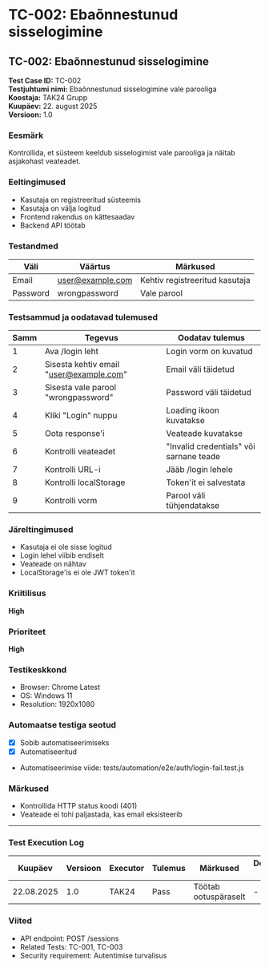 # TC-002: Ebaõnnestunud sisselogimine

## TC-002: Ebaõnnestunud sisselogimine

**Test Case ID:** TC-002  
**Testjuhtumi nimi:** Ebaõnnestunud sisselogimine vale parooliga  
**Koostaja:** TAK24 Grupp  
**Kuupäev:** 22. august 2025  
**Versioon:** 1.0  

### Eesmärk
Kontrollida, et süsteem keeldub sisselogimist vale parooliga ja näitab asjakohast veateadet.

### Eeltingimused
- Kasutaja on registreeritud süsteemis
- Kasutaja on välja logitud
- Frontend rakendus on kättesaadav
- Backend API töötab

### Testandmed
| Väli | Väärtus | Märkused |
|------|---------|-----------|
| Email | user@example.com | Kehtiv registreeritud kasutaja |
| Password | wrongpassword | Vale parool |

### Testsammud ja oodatavad tulemused

| Samm | Tegevus | Oodatav tulemus |
|------|---------|-----------------|
| 1 | Ava /login leht | Login vorm on kuvatud |
| 2 | Sisesta kehtiv email "user@example.com" | Email väli täidetud |
| 3 | Sisesta vale parool "wrongpassword" | Password väli täidetud |
| 4 | Kliki "Login" nuppu | Loading ikoon kuvatakse |
| 5 | Oota response'i | Veateade kuvatakse |
| 6 | Kontrolli veateadet | "Invalid credentials" või sarnane teade |
| 7 | Kontrolli URL-i | Jääb /login lehele |
| 8 | Kontrolli localStorage | Token'it ei salvestata |
| 9 | Kontrolli vorm | Parool väli tühjendatakse |

### Järeltingimused
- Kasutaja ei ole sisse logitud
- Login lehel viibib endiselt
- Veateade on nähtav
- LocalStorage'is ei ole JWT token'it

### Kriitilisus
**High**

### Prioriteet
**High**

### Testikeskkond
- Browser: Chrome Latest
- OS: Windows 11
- Resolution: 1920x1080

### Automaatse testiga seotud
- [x] Sobib automatiseerimiseks
- [x] Automatiseeritud
- Automatiseerimise viide: tests/automation/e2e/auth/login-fail.test.js

### Märkused
- Kontrollida HTTP status koodi (401)
- Veateade ei tohi paljastada, kas email eksisteerib

---

### Test Execution Log

| Kuupäev | Versioon | Executor | Tulemus | Märkused | Defekti ID |
|---------|----------|----------|---------|-----------|------------|
| 22.08.2025 | 1.0 | TAK24 | Pass | Töötab ootuspäraselt | - |

### Viited
- API endpoint: POST /sessions
- Related Tests: TC-001, TC-003
- Security requirement: Autentimise turvalisus
